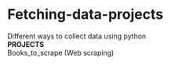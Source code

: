 # Fetching-data-projects
Different ways to collect data using python 
<br>
**PROJECTS**
<br>
Books_to_scrape (Web scraping)
